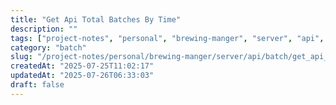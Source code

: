 ```yaml
---
title: "Get Api Total Batches By Time"
description: ""
tags: ["project-notes", "personal", "brewing-manger", "server", "api", "batch"]
category: "batch"
slug: "/project-notes/personal/brewing-manger/server/api/batch/get_api_total_batches_by_time.md"
createdAt: "2025-07-25T11:02:17"
updatedAt: "2025-07-26T06:33:03"
draft: false
---
```

